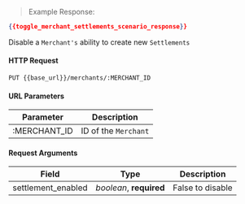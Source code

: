 > Example Response:

```json
{{toggle_merchant_settlements_scenario_response}}
```
Disable a `Merchant's` ability to create new `Settlements`

#### HTTP Request

`PUT {{base_url}}/merchants/:MERCHANT_ID`

#### URL Parameters

Parameter | Description
--------- | -------------------------------------------------------------------
:MERCHANT_ID | ID of the `Merchant`


#### Request Arguments

Field | Type | Description
----- | ---- | -----------
settlement_enabled | *boolean*, **required** | False to disable